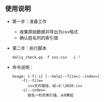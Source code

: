 ## 使用说明
- 第一步：准备工作
  - 收集原始数据并导出为csv格式
  - 确认姓名列的索引值
- 第二步：执行脚本
  
  ```python
  daliy_check.py -f xxx.csv  -i 7
  ```
- 命令说明：  
  ```shell
  Usage: [-f|-i] [--help|--file=|--index=]
      -f|--file=
         csv文件路径，如:d:\2020.csv
      -i|--index=
         姓名一栏的索引值，从0算起
  ```
